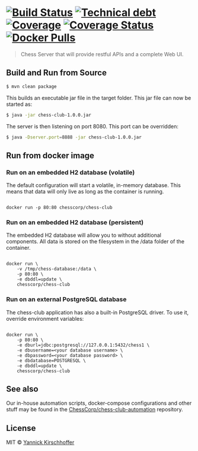 #  [![Build Status][travis-image]][travis-url] [![Technical debt][sonar-quality-badge]][sonar-quality-url] [![Coverage][sonar-coverage-badge]][sonar-coverage-url] [![Coverage Status](https://coveralls.io/repos/ChessCorp/chess-club/badge.svg?branch=master&service=github)](https://coveralls.io/github/ChessCorp/chess-club?branch=master) [![Docker Pulls](https://img.shields.io/docker/pulls/chesscorp/chess-club.svg)](https://hub.docker.com/r/chesscorp/chess-club/)


> Chess Server that will provide restful APIs and a complete Web UI.

## Build and Run from Source

```sh
$ mvn clean package
```

This builds an executable jar file in the target folder.
This jar file can now be started as:

```sh
$ java -jar chess-club-1.0.0.jar
```

The server is then listening on port 8080. This port can be overridden:

```sh
$ java -Dserver.port=8888 -jar chess-club-1.0.0.jar
```

## Run from docker image

### Run on an embedded H2 database (volatile)

The default configuration will start a volatile, in-memory database. This means
that data will only live as long as the container is running.

```

docker run -p 80:80 chesscorp/chess-club

```


### Run on an embedded H2 database (persistent)

The embedded H2 database will allow you to without additional components. All data is stored
on the filesystem in the /data folder of the container.

```

docker run \
    -v /tmp/chess-database:/data \
    -p 80:80 \
    -e dbddl=update \
    chesscorp/chess-club

```

### Run on an external PostgreSQL database

The chess-club application has also a built-in PostgreSQL driver. To use it,
override environment variables:

```

docker run \
    -p 80:80 \
    -e dburl=jdbc:postgresql://127.0.0.1:5432/chess1 \
    -e dbusername=<your database username> \
    -e dbpassword=<your database password> \
    -e dbdatabase=POSTGRESQL \
    -e dbddl=update \
    chesscorp/chess-club

```

## See also

Our in-house automation scripts, docker-compose configurations and other stuff may be found in the [ChessCorp/chess-club-automation](http://github.com/ChessCorp/chess-club-automation/) repository.

## License

MIT © [Yannick Kirschhoffer](http://www.alcibiade.org/)

[travis-image]: https://travis-ci.org/ChessCorp/chess-club.svg?branch=master
[travis-url]: https://travis-ci.org/ChessCorp/chess-club
[sonar-coverage-badge]: https://img.shields.io/sonar/https/sonarqube.com/org.chesscorp:chess-club/coverage.svg
[sonar-coverage-url]: https://sonarqube.com/overview/coverage?id=org.chesscorp:chess-club
[sonar-quality-badge]: https://img.shields.io/sonar/https/sonarqube.com/org.chesscorp:chess-club/tech_debt.svg
[sonar-quality-url]: https://sonarqube.com/overview/debt?id=org.chesscorp:chess-club

